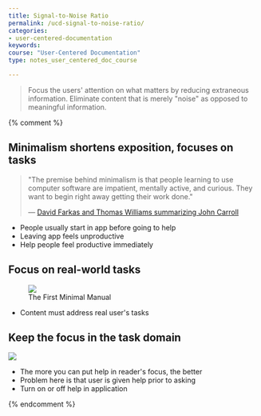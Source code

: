 ```yaml
---
title: Signal-to-Noise Ratio
permalink: /ucd-signal-to-noise-ratio/
categories:
- user-centered-documentation
keywords:
course: "User-Centered Documentation"
type: notes_user_centered_doc_course

---
```


> Focus the users' attention on what matters by reducing extraneous information. Eliminate content that is merely "noise" as opposed to meaningful information.

{% comment %}
## Minimalism shortens exposition, focuses on tasks

> "The premise behind minimalism is that people learning to use computer software are impatient, mentally active, and curious. They want to begin right away getting their work done." <p>&mdash; <a href="http://faculty.washington.edu/farkas/dfpubs/Farkas-Williams-CarrollsNurnbergFunnel.pdf">David Farkas and Thomas Williams summarizing John Carroll</a></p>

* People usually start in app before going to help
* Leaving app feels unproductive
* Help people feel productive immediately

## Focus on real-world tasks

<figure>
<a href="http://users.edte.utwente.nl/meij/displaywriter.pdf"><img src="/user_centered_doc/media/rasters/minimalism.png"/></a><figcaption>The First Minimal Manual</figcaption></figure>

* Content must address real user's tasks

## Keep the focus in the task domain

<a href="http://ulyssesapp.com"><img src="/user_centered_doc/media/rasters/ulysses.png"/></a>

* The more you can put help in reader's focus, the better
* Problem here is that user is given help prior to asking
* Turn on or off help in application

{% endcomment %}